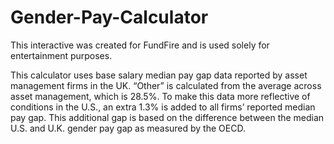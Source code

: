 # Gender-Pay-Calculator
This interactive was created for FundFire and is used solely for entertainment purposes.

This calculator uses base salary median pay gap data reported by asset management firms in the UK. “Other” is calculated from the average across asset management, which is 28.5%. To make this data more reflective of conditions in the U.S., an extra 1.3% is added to all firms’ reported median pay gap. This additional gap is based on the difference between the median U.S. and U.K. gender pay gap as measured by the OECD.
